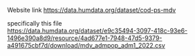 Website link
https://data.humdata.org/dataset/cod-ps-mdv

specifically this file  
https://data.humdata.org/dataset/e9c35494-3097-418c-93e6-1496e390a8d9/resource/4ad677e1-7948-47d5-9379-a491675cbf7d/download/mdv_admpop_adm1_2022.csv
